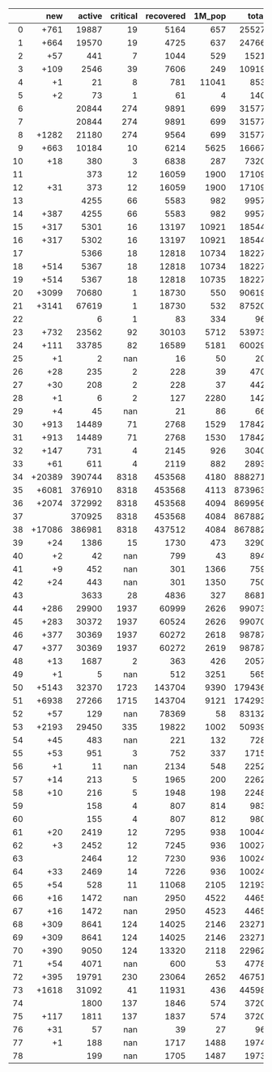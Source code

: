 |    |    new |   active |   critical |   recovered |   1M_pop |   total |
|---:|-------:|---------:|-----------:|------------:|---------:|--------:|
|  0 |   +761 |    19887 |         19 |        5164 |      657 |   25527 |
|  1 |   +664 |    19570 |         19 |        4725 |      637 |   24766 |
|  2 |    +57 |      441 |          7 |        1044 |      529 |    1521 |
|  3 |   +109 |     2546 |         39 |        7606 |      249 |   10919 |
|  4 |     +1 |       21 |          8 |         781 |    11041 |     853 |
|  5 |     +2 |       73 |          1 |          61 |        4 |     140 |
|  6 |        |    20844 |        274 |        9891 |      699 |   31577 |
|  7 |        |    20844 |        274 |        9891 |      699 |   31577 |
|  8 |  +1282 |    21180 |        274 |        9564 |      699 |   31577 |
|  9 |   +663 |    10184 |         10 |        6214 |     5625 |   16667 |
| 10 |    +18 |      380 |          3 |        6838 |      287 |    7320 |
| 11 |        |      373 |         12 |       16059 |     1900 |   17109 |
| 12 |    +31 |      373 |         12 |       16059 |     1900 |   17109 |
| 13 |        |     4255 |         66 |        5583 |      982 |    9957 |
| 14 |   +387 |     4255 |         66 |        5583 |      982 |    9957 |
| 15 |   +317 |     5301 |         16 |       13197 |    10921 |   18544 |
| 16 |   +317 |     5302 |         16 |       13197 |    10921 |   18544 |
| 17 |        |     5366 |         18 |       12818 |    10734 |   18227 |
| 18 |   +514 |     5367 |         18 |       12818 |    10734 |   18227 |
| 19 |   +514 |     5367 |         18 |       12818 |    10735 |   18227 |
| 20 |  +3099 |    70680 |          1 |       18730 |      550 |   90619 |
| 21 |  +3141 |    67619 |          1 |       18730 |      532 |   87520 |
| 22 |        |        6 |          1 |          83 |      334 |      96 |
| 23 |   +732 |    23562 |         92 |       30103 |     5712 |   53973 |
| 24 |   +111 |    33785 |         82 |       16589 |     5181 |   60029 |
| 25 |     +1 |        2 |        nan |          16 |       50 |      20 |
| 26 |    +28 |      235 |          2 |         228 |       39 |     470 |
| 27 |    +30 |      208 |          2 |         228 |       37 |     442 |
| 28 |     +1 |        6 |          2 |         127 |     2280 |     142 |
| 29 |     +4 |       45 |        nan |          21 |       86 |      66 |
| 30 |   +913 |    14489 |         71 |        2768 |     1529 |   17842 |
| 31 |   +913 |    14489 |         71 |        2768 |     1530 |   17842 |
| 32 |   +147 |      731 |          4 |        2145 |      926 |    3040 |
| 33 |    +61 |      611 |          4 |        2119 |      882 |    2893 |
| 34 | +20389 |   390744 |       8318 |      453568 |     4180 |  888271 |
| 35 |  +6081 |   376910 |       8318 |      453568 |     4113 |  873963 |
| 36 |  +2074 |   372992 |       8318 |      453568 |     4094 |  869956 |
| 37 |        |   370925 |       8318 |      453568 |     4084 |  867882 |
| 38 | +17086 |   386981 |       8318 |      437512 |     4084 |  867882 |
| 39 |    +24 |     1386 |         15 |        1730 |      473 |    3290 |
| 40 |     +2 |       42 |        nan |         799 |       43 |     894 |
| 41 |     +9 |      452 |        nan |         301 |     1366 |     759 |
| 42 |    +24 |      443 |        nan |         301 |     1350 |     750 |
| 43 |        |     3633 |         28 |        4836 |      327 |    8681 |
| 44 |   +286 |    29900 |       1937 |       60999 |     2626 |   99073 |
| 45 |   +283 |    30372 |       1937 |       60524 |     2626 |   99070 |
| 46 |   +377 |    30369 |       1937 |       60272 |     2618 |   98787 |
| 47 |   +377 |    30369 |       1937 |       60272 |     2619 |   98787 |
| 48 |    +13 |     1687 |          2 |         363 |      426 |    2057 |
| 49 |     +1 |        5 |        nan |         512 |     3251 |     565 |
| 50 |  +5143 |    32370 |       1723 |      143704 |     9390 |  179436 |
| 51 |  +6938 |    27266 |       1715 |      143704 |     9121 |  174293 |
| 52 |    +57 |      129 |        nan |       78369 |       58 |   83132 |
| 53 |  +2193 |    29450 |        335 |       19822 |     1002 |   50939 |
| 54 |    +45 |      483 |        nan |         221 |      132 |     728 |
| 55 |    +53 |      951 |          3 |         752 |      337 |    1715 |
| 56 |     +1 |       11 |        nan |        2134 |      548 |    2252 |
| 57 |    +14 |      213 |          5 |        1965 |      200 |    2262 |
| 58 |    +10 |      216 |          5 |        1948 |      198 |    2248 |
| 59 |        |      158 |          4 |         807 |      814 |     983 |
| 60 |        |      155 |          4 |         807 |      812 |     980 |
| 61 |    +20 |     2419 |         12 |        7295 |      938 |   10044 |
| 62 |     +3 |     2452 |         12 |        7245 |      936 |   10027 |
| 63 |        |     2464 |         12 |        7230 |      936 |   10024 |
| 64 |    +33 |     2469 |         14 |        7226 |      936 |   10024 |
| 65 |    +54 |      528 |         11 |       11068 |     2105 |   12193 |
| 66 |    +16 |     1472 |        nan |        2950 |     4522 |    4465 |
| 67 |    +16 |     1472 |        nan |        2950 |     4523 |    4465 |
| 68 |   +309 |     8641 |        124 |       14025 |     2146 |   23271 |
| 69 |   +309 |     8641 |        124 |       14025 |     2146 |   23271 |
| 70 |   +390 |     9050 |        124 |       13320 |     2118 |   22962 |
| 71 |    +54 |     4071 |        nan |         600 |       53 |    4778 |
| 72 |   +395 |    19791 |        230 |       23064 |     2652 |   46751 |
| 73 |  +1618 |    31092 |         41 |       11931 |      436 |   44598 |
| 74 |        |     1800 |        137 |        1846 |      574 |    3720 |
| 75 |   +117 |     1811 |        137 |        1837 |      574 |    3720 |
| 76 |    +31 |       57 |        nan |          39 |       27 |      96 |
| 77 |     +1 |      188 |        nan |        1717 |     1488 |    1974 |
| 78 |        |      199 |        nan |        1705 |     1487 |    1973 |